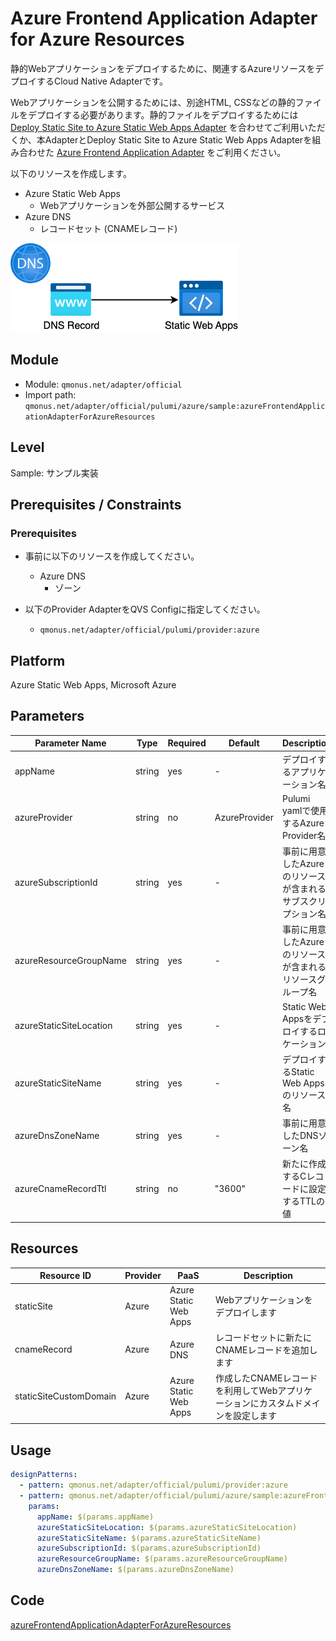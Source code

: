 # Azure Frontend Application Adapter for Azure Resources

静的Webアプリケーションをデプロイするために、関連するAzureリソースをデプロイするCloud Native Adapterです。

Webアプリケーションを公開するためには、別途HTML, CSSなどの静的ファイルをデプロイする必要があります。静的ファイルをデプロイするためには [Deploy Static Site to Azure Static Web Apps Adapter](../cicd/deploy-staticSiteToAzureStaticWebApps.md) を合わせてご利用いただくか、本AdapterとDeploy Static Site to Azure Static Web Apps Adapterを組み合わせた [Azure Frontend Application Adapter](sample-azureFrontendApplicationAdapter.md) をご利用ください。

以下のリソースを作成します。

* Azure Static Web Apps
  * Webアプリケーションを外部公開するサービス
* Azure DNS
  * レコードセット (CNAMEレコード)

![Architecture](images/azureFrontendApplication.png)

## Module

* Module: `qmonus.net/adapter/official`
* Import path: `qmonus.net/adapter/official/pulumi/azure/sample:azureFrontendApplicationAdapterForAzureResources`

## Level

Sample: サンプル実装

## Prerequisites / Constraints

### Prerequisites
* 事前に以下のリソースを作成してください。
  * Azure DNS
    * ゾーン

* 以下のProvider AdapterをQVS Configに指定してください。
  * `qmonus.net/adapter/official/pulumi/provider:azure`

## Platform

Azure Static Web Apps, Microsoft Azure

## Parameters

| Parameter Name | Type | Required | Default | Description |
| --- | --- | --- | --- | --- |
| appName | string | yes | - | デプロイするアプリケーション名 |
| azureProvider | string | no | AzureProvider | Pulumi yamlで使用するAzure Provider名 |
| azureSubscriptionId | string | yes | - | 事前に用意したAzureのリソースが含まれるサブスクリプション名 |
| azureResourceGroupName | string | yes | - | 事前に用意したAzureのリソースが含まれるリソースグループ名 |
| azureStaticSiteLocation | string | yes | - | Static Web Appsをデプロイするロケーション |
| azureStaticSiteName | string | yes | - | デプロイするStatic Web Appsのリソース名 |
| azureDnsZoneName | string | yes | - | 事前に用意したDNSゾーン名 |
| azureCnameRecordTtl | string | no | "3600" | 新たに作成するCレコードに設定するTTLの値 |

## Resources
| Resource ID | Provider | PaaS | Description |
| --- | --- | --- | --- |
| staticSite | Azure | Azure Static Web Apps | Webアプリケーションをデプロイします |
| cnameRecord | Azure | Azure DNS | レコードセットに新たにCNAMEレコードを追加します |
| staticSiteCustomDomain | Azure | Azure Static Web Apps | 作成したCNAMEレコードを利用してWebアプリケーションにカスタムドメインを設定します |

## Usage

```yaml
designPatterns:
  - pattern: qmonus.net/adapter/official/pulumi/provider:azure
  - pattern: qmonus.net/adapter/official/pulumi/azure/sample:azureFrontendApplicationAdapterForAzureResources
    params:
      appName: $(params.appName)
      azureStaticSiteLocation: $(params.azureStaticSiteLocation)
      azureStaticSiteName: $(params.azureStaticSiteName)
      azureSubscriptionId: $(params.azureSubscriptionId)
      azureResourceGroupName: $(params.azureResourceGroupName)
      azureDnsZoneName: $(params.azureDnsZoneName)
```

## Code

[azureFrontendApplicationAdapterForAzureResources](../../pulumi/azure/sample/azureFrontendApplicationAdapterForAzureResources.cue)

